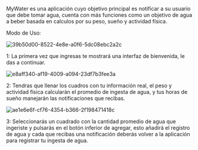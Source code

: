 MyWater es una aplicación cuyo objetivo principal es notificar a su usuario que debe tomar agua, cuenta con más funciones como un objetivo de agua a beber basada en calculos por su peso, sueño y actividad física.

Modo de Uso:

![39b50d00-8522-4e8e-a0f6-5dc08ebc2a2c](https://user-images.githubusercontent.com/106894979/215759411-74bf73f4-c397-431f-88b0-b561e7b95451.jpg)

1: La primera vez que ingresas te mostrará una interfaz de bienvenida, le das a continuar.


![e8aff340-af19-4009-a094-23df7b3fee3a](https://user-images.githubusercontent.com/106894979/215759492-6fba8689-4524-483e-9ff1-d4f99d861774.jpg)

2: Tendras que llenar los cuadros con tu información real, el peso y actividad física calcularán el promedio de ingesta de agua, y tus horas de sueño manejarán las notificaciones que recibas.


![ae1e6e6f-cf76-4354-b366-2f198471418c](https://user-images.githubusercontent.com/106894979/215759731-deb35e46-85a2-42a8-85de-b10de755856d.jpg)

3: Seleccionarás un cuadrado con la cantidad promedio de agua que ingeriste y pulsarás en el botón inferior de agregar, esto añadirá el registro de agua y cada que recibas una notificación deberás volver a la aplicación para registrar tu ingesta de agua.

